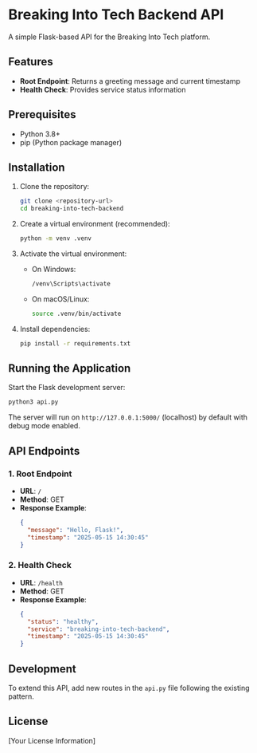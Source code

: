 # Breaking Into Tech Backend API

A simple Flask-based API for the Breaking Into Tech platform.

## Features

- **Root Endpoint**: Returns a greeting message and current timestamp
- **Health Check**: Provides service status information

## Prerequisites

- Python 3.8+
- pip (Python package manager)

## Installation

1. Clone the repository:
   ```bash
   git clone <repository-url>
   cd breaking-into-tech-backend
   ```

2. Create a virtual environment (recommended):
   ```bash
   python -m venv .venv
   ```

3. Activate the virtual environment:
   - On Windows:
     ```bash
     /venv\Scripts\activate
     ```
   - On macOS/Linux:
     ```bash
     source .venv/bin/activate
     ```

4. Install dependencies:
   ```bash
   pip install -r requirements.txt
   ```

## Running the Application

Start the Flask development server:
```bash
python3 api.py
```

The server will run on `http://127.0.0.1:5000/` (localhost) by default with debug mode enabled.

## API Endpoints

### 1. Root Endpoint

- **URL**: `/`
- **Method**: GET
- **Response Example**:
  ```json
  {
    "message": "Hello, Flask!",
    "timestamp": "2025-05-15 14:30:45"
  }
  ```

### 2. Health Check

- **URL**: `/health`
- **Method**: GET
- **Response Example**:
  ```json
  {
    "status": "healthy",
    "service": "breaking-into-tech-backend",
    "timestamp": "2025-05-15 14:30:45"
  }
  ```

## Development

To extend this API, add new routes in the `api.py` file following the existing pattern.

## License

[Your License Information]